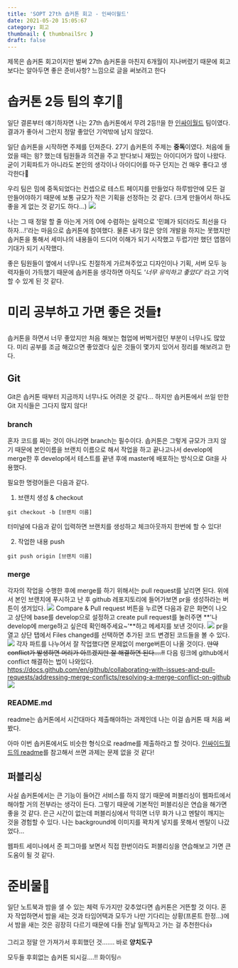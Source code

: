 ```yaml
---
title: 'SOPT 27th 솝커톤 회고 - 인싸이월드'
date: 2021-05-20 15:05:67
category: 회고
thumbnail: { thumbnailSrc }
draft: false
---
```


제목은 솝커톤 회고이지만 벌써 27th 솝커톤을 마친지 6개월이 지나버렸기 때문에 회고보다는 알아두면 좋은 준비사항? 느낌으로 글을 써보려고 한다

# 솝커톤 2등 팀의 후기🥈

일단 결론부터 얘기하자면 나는 27th 솝커톤에서 무려 2등!!을 한 [인싸이월드](https://github.com/SOPT27-JOB/IN-CYWORLD-FRONT) 팀이였다. 결과가 좋아서 그런지 정말 좋았던 기억밖에 남지 않았다.

일단 솝커톤을 시작하면 주제를 던져준다. 27기 솝커톤의 주제는 **중독**이였다. 처음에 들었을 때는 읭? 했는데 팀원들과 의견을 주고 받다보니 재밌는 아이디어가 많이 나왔다. 굳이 기획파트가 아니라도 본인의 생각이나 아이디어를 마구 던지는 건 매우 좋다고 생각한다🤗

우리 팀은 밈에 중독되었다는 컨셉으로 테스트 페이지를 만들었다 하루밤안에 모든 걸 만들어야하기 때문에 보통 규모가 작은 기획을 선정하는 것 같다. (크게 만들어서 하나도 좋을 게 없는 것 같기도 하다...)
![](https://images.velog.io/images/chaerin00/post/fcb10576-3d3c-4a0c-b4e3-2c631099bdee/68747470733a2f2f64726976652e676f6f676c652e636f6d2f75633f6578706f72743d766965772669643d313838696d6d48733546787a2d6d736d7943344f747878493658627a4a73747962.gif)

나는 그 때 정말 할 줄 아는게 거의 0에 수렴하는 실력으로 '민폐가 되더라도 최선을 다하자...!'라는 마음으로 솝커톤에 참여했다. 물론 내가 많은 양의 개발을 하지는 못했지만 솝커톤을 통해서 세미나의 내용들이 드디어 이해가 되기 시작했고 두렵기만 했던 앱잼이 기대가 되기 시작했다.

좋은 팀원들이 옆에서 너무나도 친절하게 가르쳐주었고 디자인이나 기획, 서버 모두 능력자들이 가득했기 때문에 솝커톤을 생각하면 아직도 _'너무 유익하고 좋았다'_ 라고 기억할 수 있게 된 것 같다.

# 미리 공부하고 가면 좋은 것들❗

솝커톤을 하면서 너무 좋았지만 처음 해보는 협업에 버벅거렸던 부분이 너무나도 많았다. 미리 공부를 조금 해갔으면 좋았겠다 싶은 것들이 몇가지 있어서 정리를 해보려고 한다.

## Git

Git은 솝커톤 때부터 지금까지 너무나도 어려운 것 같다... 하지만 솝커톤에서 쓰일 만한 Git 지식들은 그다지 많지 않다!

### branch

혼자 코드를 짜는 것이 아니라면 branch는 필수이다. 솝커톤은 그렇게 규모가 크지 않기 때문에 본인이름을 브랜치 이름으로 해서 작업을 하고 끝나고나서 develop에 merge한 후 develop에서 테스트를 끝낸 후에 master에 배포하는 방식으로 Git을 사용했다.

필요한 명령어들은 다음과 같다.

1. 브랜치 생성 & checkout

```
git checkout -b [브랜치 이름]
```

터미널에 다음과 같이 입력하면 브랜치를 생성하고 체크아웃까지 한번에 할 수 있다!

2. 작업한 내용 push

```
git push origin [브랜치 이름]
```

### merge

각자의 작업을 수행한 후에 merge를 하기 위해서는 pull request를 날리면 된다. 위에서 본인 브랜치에 푸시하고 난 후 github 레포지토리에 들어가보면 pr을 생성하라는 버튼이 생겨있다.
![](https://images.velog.io/images/chaerin00/post/6bb9c98f-c10f-4185-8823-a66e83d04c8b/image.png)
Compare & Pull request 버튼을 누르면 다음과 같은 화면이 나오고
상단에 base를 develop으로 설정하고 create pull request를 눌러주면 **'나 develop에 merge하고 싶은데 확인해주세요~'**하고 메세지를 보낸 것이다.
![](https://images.velog.io/images/chaerin00/post/d588ea36-4d90-40d4-96b0-ecd2160e5d22/image.png)
pr을 열고 상단 탭에서 Files changed를 선택하면 추가된 코드 변경된 코드들을 볼 수 있다.
![](https://images.velog.io/images/chaerin00/post/710a2c2c-a8b2-4005-821e-c2ddb379f094/image.png)
각자 파트를 나누어서 잘 작업했다면 문제없이 merge버튼이 나올 것이다. ~~만약 conflict가 발생하면 머리가 아프겠지만 잘 해결하면 된다....!!~~
다음 링크에 github에서 conflict 해결하는 법이 나와있다.
https://docs.github.com/en/github/collaborating-with-issues-and-pull-requests/addressing-merge-conflicts/resolving-a-merge-conflict-on-github
![](https://images.velog.io/images/chaerin00/post/6498de6c-db33-4aa9-85ac-efb6eb6608cb/image.png)

### README.md

readme는 솝커톤에서 시간대마다 제출해야하는 과제인데 나는 이걸 솝커톤 때 처음 써봤다.

아마 이번 솝커톤에서도 비슷한 형식으로 readme를 제출하라고 할 것이다. [인싸이드월드의 readme](https://github.com/SOPT27-JOB/IN-CYWORLD-FRONT/blob/main/README.md)를 참고해서 쓰면 과제는 문제 없을 것 같다!

## 퍼블리싱

사실 솝커톤에서는 큰 기능이 들어간 서비스를 하지 않기 때문에 퍼블리싱이 웹파트에서 해야할 거의 전부라는 생각이 든다. 그렇기 때문에 기본적인 퍼블리싱은 연습을 해가면 좋을 것 같다. 은근 시간이 없는데 퍼블리싱에서 막히면 너무 화가 나고 멘탈이 깨지는 것을 경험할 수 있다. 나는 background에 이미지를 꽉차게 넣지를 못해서 멘탈이 나갔었다...

웹파트 세미나에서 준 피그마를 보면서 직접 한번이라도 퍼블리싱을 연습해보고 가면 큰 도움이 될 것 같다.

# 준비물🎁

일단 노트북과 밤을 샐 수 있는 체력 두가지만 갖추었다면 솝커톤은 거뜬할 것 이다. 혼자 작업하면서 밤을 새는 것과 타임어택과 모두가 나만 기다리는 상황(프론트 한정...)에서 밤을 새는 것은 굉장히 다르기 때문에 다들 전날 일찍자고 가는 걸 추천한다👍

그리고 정말 안 가져가서 후회했던 것....... 바로 **양치도구**

모두들 후회없는 솝커톤 되시길....!! 화이팅🔥

